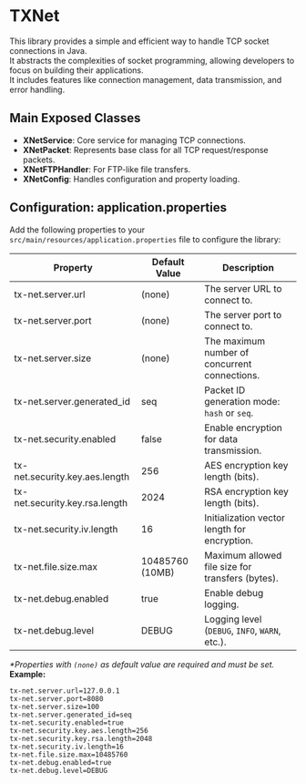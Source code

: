 # TXNet
This library provides a simple and efficient way to handle TCP socket connections in Java.<br>
It abstracts the complexities of socket programming, allowing developers to focus on building their applications.<br>
It includes features like connection management, data transmission, and error handling.

## Main Exposed Classes
- **XNetService**: Core service for managing TCP connections.
- **XNetPacket**: Represents base class for all TCP request/response packets.
- **XNetFTPHandler**: For FTP-like file transfers.
- **XNetConfig**: Handles configuration and property loading.

## Configuration: application.properties
Add the following properties to your `src/main/resources/application.properties` file to configure the library:

| Property                       | Default Value   | Description                                      |
|--------------------------------|-----------------|--------------------------------------------------|
| tx-net.server.url              | (none)          | The server URL to connect to.                    |
| tx-net.server.port             | (none)          | The server port to connect to.                   |
| tx-net.server.size             | (none)          | The maximum number of concurrent connections.    |
| tx-net.server.generated_id     | seq             | Packet ID generation mode: `hash` or `seq`.      |
| tx-net.security.enabled        | false           | Enable encryption for data transmission.         |
| tx-net.security.key.aes.length | 256             | AES encryption key length (bits).                |
| tx-net.security.key.rsa.length | 2024            | RSA encryption key length (bits).                |
| tx-net.security.iv.length      | 16              | Initialization vector length for encryption.     |
| tx-net.file.size.max           | 10485760 (10MB) | Maximum allowed file size for transfers (bytes). |
| tx-net.debug.enabled           | true            | Enable debug logging.                            |
| tx-net.debug.level             | DEBUG           | Logging level (`DEBUG`, `INFO`, `WARN`, etc.).   |

_*Properties with `(none)` as default value are required and must be set._
**Example:**
```properties
tx-net.server.url=127.0.0.1
tx-net.server.port=8080
tx-net.server.size=100
tx-net.server.generated_id=seq
tx-net.security.enabled=true
tx-net.security.key.aes.length=256
tx-net.security.key.rsa.length=2048
tx-net.security.iv.length=16
tx-net.file.size.max=10485760
tx-net.debug.enabled=true
tx-net.debug.level=DEBUG
```
